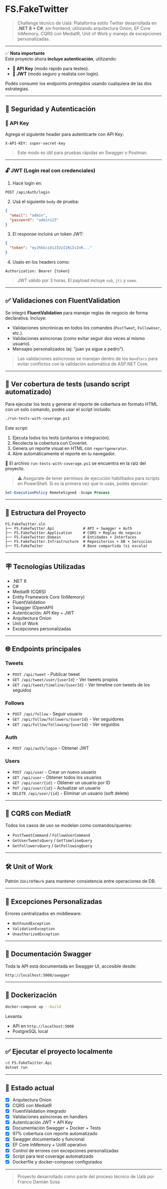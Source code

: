 # FS.FakeTwitter

> Challenge técnico de Ualá: Plataforma estilo Twitter desarrollada en **.NET 8 + C#**, sin frontend, utilizando arquitectura Onion, EF Core InMemory, CQRS con MediatR, Unit of Work y manejo de excepciones personalizadas.

---

✅ **Nota importante**  
Este proyecto ahora **incluye autenticación**, utilizando:

- 🔐 **API Key** (modo rápido para testeo).
- 🔐 **JWT** (modo seguro y realista con login).

Podés consumir los endpoints protegidos usando cualquiera de las dos estrategias.

---

## 🔐 Seguridad y Autenticación

### 🔑 API Key

Agregá el siguiente header para autenticarte con API Key:

```http
X-API-KEY: super-secret-key
```

> Este modo es útil para pruebas rápidas en Swagger o Postman.

---

### 🔓 JWT (Login real con credenciales)

1. Hacé login en:

```
POST /api/Auth/login
```

2. Usá el siguiente `body` de prueba:

```json
{
  "email": "admin",
  "password": "admin123"
}
```

3. El response incluirá un token JWT:

```json
{
  "token": "eyJhbGciOiJIUzI1NiIsInR..."
}
```

4. Usalo en los headers como:

```http
Authorization: Bearer {token}
```

> JWT válido por 3 horas. El payload incluye `sub`, `jti` y `name`.

---

## ✅ Validaciones con FluentValidation

Se integró **FluentValidation** para manejar reglas de negocio de forma declarativa. Incluye:

- Validaciones sincrónicas en todos los comandos (`PostTweet`, `FollowUser`, etc.).
- Validaciones asíncronas (como evitar seguir dos veces al mismo usuario).
- Mensajes personalizados (ej: "juan ya sigue a pedro").

> Las validaciones asíncronas se manejan dentro de los `Handlers` para evitar conflictos con la validación automática de ASP.NET Core.

---

## 🧪 Ver cobertura de tests (usando script automatizado)

Para ejecutar los tests y generar el reporte de cobertura en formato HTML con un solo comando, podés usar el script incluido:

```bash
./run-tests-with-coverage.ps1
```

Este script:

1. Ejecuta todos los tests (unitarios e integración).
2. Recolecta la cobertura con Coverlet.
3. Genera un reporte visual en HTML con `reportgenerator`.
4. Abre automáticamente el reporte en tu navegador.

📁 El archivo `run-tests-with-coverage.ps1` se encuentra en la raíz del proyecto.

> ⚠️ Asegurate de tener permisos de ejecución habilitados para scripts en PowerShell. Si es la primera vez que lo usás, podés ejecutar:

```powershell
Set-ExecutionPolicy RemoteSigned -Scope Process
```
---

## 📁 Estructura del Proyecto

```plaintext
FS.FakeTwitter.sln
├── FS.FakeTwitter.Api             # API + Swagger + Auth
├── FS.FakeTwitter.Application     # CQRS + Reglas de negocio
├── FS.FakeTwitter.Domain          # Entidades + Interfaces
├── FS.FakeTwitter.Infrastructure  # Repositorios + DB + Servicios
├── FS.FakeTwiter                  # Base compartida (si escala)
```

---

## 🪧 Tecnologías Utilizadas

- .NET 8
- C#
- MediatR (CQRS)
- Entity Framework Core (InMemory)
- FluentValidation
- Swagger (OpenAPI)
- Autenticación: API Key + JWT
- Arquitectura Onion
- Unit of Work
- Excepciones personalizadas

---

## 🌐 Endpoints principales

### Tweets

- `POST /api/tweet` - Publicar tweet
- `GET /api/tweet/user/{userId}` - Ver tweets propios
- `GET /api/tweet/timeline/{userId}` - Ver timeline  con tweets de los seguidos

### Follows

- `POST /api/follow` - Seguir usuario
- `GET /api/follow/followers/{userId}` - Ver seguidores
- `GET /api/follow/following/{userId}` - Ver seguidos

### Auth

- `POST /api/auth/login` - Obtener JWT

### Users

- `POST /api/user` - Crear un nuevo usuario
- `GET /api/user` - Obtener todos los usuarios
- `GET /api/user/{id}` - Obtener un usuario por ID
- `PUT /api/user/{id}` - Actualizar un usuario
- `DELETE /api/user/{id}` - Eliminar un usuario (soft delete)

---

## 🤖 CQRS con MediatR

Todos los casos de uso se modelan como comandos/queries:

- `PostTweetCommand` / `FollowUserCommand`
- `GetUserTweetsQuery` / `GetTimelineQuery`
- `GetFollowersQuery` / `GetFollowingQuery`

---

## 🛠️ Unit of Work

Patrón `IUnitOfWork` para mantener consistencia entre operaciones de DB.

---

## 🛑 Excepciones Personalizadas

Errores centralizados en middleware:

- `NotFoundException`
- `ValidationException`
- `UnauthorizedException`

---

## 📖 Documentación Swagger

Toda la API está documentada en Swagger UI, accesible desde:

```
http://localhost:5000/swagger
```

---

## 🐳 Dockerización

```bash
docker-compose up --build
```

Levanta:

- API en `http://localhost:5000`
- PostgreSQL local

---

## ✅ Ejecutar el proyecto localmente

```bash
cd FS.FakeTwitter.Api
dotnet run
```

---

## 🌟 Estado actual

- [x] Arquitectura Onion
- [x] CQRS con MediatR
- [x] FluentValidation integrado
- [x] Validaciones asíncronas en handlers
- [x] Autenticación JWT + API Key
- [x] Documentación Swagger + Docker + Tests
- [x] 97% cobertura con reporte automatizado
- [x] Swagger documentado y funcional
- [x] EF Core InMemory + UoW operativo
- [x] Control de errores con excepciones personalizadas
- [x] Script para test coverage automatizado
- [x] Dockerfile y docker-compose configurados

---

> Proyecto desarrollado como parte del proceso técnico de Ualá por Franco Damián Sosa